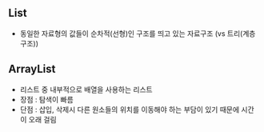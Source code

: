 ## List
* 동일한 자료형의 값들이 순차적(선형)인 구조를 띄고 있는 자료구조 (vs 트리(계층구조))

## ArrayList
* 리스트 중 내부적으로 배열을 사용하는 리스트
* 장점 : 탐색이 빠름
* 단점 : 삽입, 삭제시 다른 원소들의 위치를 이동해야 하는 부담이 있기 때문에 시간이 오래 걸림

